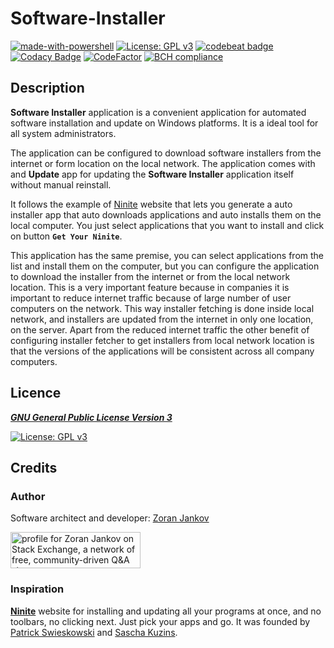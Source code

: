 # Software-Installer

[![made-with-powershell](https://img.shields.io/badge/PowerShell-1f425f?logo=Powershell)](https://microsoft.com/PowerShell)
[![License: GPL v3](https://img.shields.io/badge/License-GPLv3-blue.svg)](https://www.gnu.org/licenses/gpl-3.0)
[![codebeat badge](https://codebeat.co/badges/9e33b692-fd45-4ca1-86dd-40dbe26420ef)](https://codebeat.co/projects/github-com-zoran-jankov-software-installer-main)
[![Codacy Badge](https://app.codacy.com/project/badge/Grade/4a93162b7ae64d078de086df2c4ad066)](https://www.codacy.com/gh/Zoran-Jankov/Software-Installer/dashboard?utm_source=github.com&amp;utm_medium=referral&amp;utm_content=Zoran-Jankov/Software-Installer&amp;utm_campaign=Badge_Grade)
[![CodeFactor](https://www.codefactor.io/repository/github/zoran-jankov/software-installer/badge)](https://www.codefactor.io/repository/github/zoran-jankov/software-installer)
[![BCH compliance](https://bettercodehub.com/edge/badge/Zoran-Jankov/Software-Installer?branch=main)](https://bettercodehub.com/)

## Description  
**Software Installer** application is a convenient application for automated software installation and update on Windows platforms. It is a ideal tool for all system administrators.

The application can be configured to download software installers from the internet or form location on the local network. The application comes with and **Update** app for updating the **Software Installer** application itself without manual reinstall.

It follows the example of [Ninite](https://ninite.com/) website that lets you generate a auto installer app that auto downloads applications and auto installs them on the local computer. You just select applications that you want to install and click on button **`Get Your Ninite`**.

This application has the same premise, you can select applications from the list and install them on the computer, but you can configure the application to download the installer from the internet or from the local network location. This is a very important feature because in companies it is important to reduce internet traffic because of large number of user computers on the network. This way installer fetching is done inside local network, and installers are updated from the internet in only one location, on the server. Apart from the reduced internet traffic the other benefit of configuring installer fetcher to get installers from local network location is that the versions of the applications will be consistent across all company computers.

## Licence

[***GNU General Public License Version 3***](https://www.gnu.org/licenses/gpl-3.0)

[![License: GPL v3](https://www.gnu.org/graphics/gplv3-127x51.png)](https://www.gnu.org/licenses/gpl-3.0)

## Credits

### Author

Software architect and developer:  [Zoran Jankov](https://www.linkedin.com/in/zoran-jankov-b1054b196/)

<a href="https://stackexchange.com/users/12947676/zoran-jankov"><img src="https://stackexchange.com/users/flair/12947676.png" width="208" height="58" alt="profile for Zoran Jankov on Stack Exchange, a network of free, community-driven Q&amp;A sites" title="profile for Zoran Jankov on Stack Exchange, a network of free, community-driven Q&amp;A sites" /></a>

### Inspiration

[**Ninite**](https://ninite.com/) website for installing and updating all your programs at once, and no toolbars, no clicking next. Just pick your apps and go. It was founded by [Patrick Swieskowski](https://www.crunchbase.com/person/patrick-swieskowski) and [Sascha Kuzins](https://www.crunchbase.com/person/sascha-kuzins).
